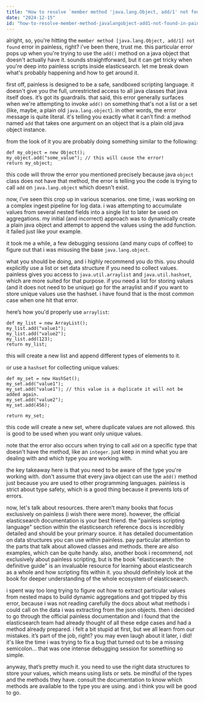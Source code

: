 ```yaml
---
title: "How to resolve `member method 'java.lang.Object, add/1' not found` in painless?"
date: "2024-12-15"
id: "how-to-resolve-member-method-javalangobject-add1-not-found-in-painless"
---
```


alright, so, you're hitting the `member method [java.lang.Object, add/1] not found` error in painless, right? i've been there, trust me. this particular error pops up when you're trying to use the `add()` method on a java object that doesn't actually have it. sounds straightforward, but it can get tricky when you're deep into painless scripts inside elasticsearch. let me break down what's probably happening and how to get around it.

first off, painless is designed to be a safe, sandboxed scripting language. it doesn't give you the full, unrestricted access to all java classes that java itself does. it’s got its guardrails. that said, this error generally surfaces when we're attempting to invoke `add()` on something that's not a list or a set (like, maybe, a plain old `java.lang.object`). in other words, the error message is quite literal. it's telling you exactly what it can’t find: a method named `add` that takes one argument on an object that is a plain old java object instance.

from the look of it you are probably doing something similar to the following:

```painless
def my_object = new Object();
my_object.add("some_value"); // this will cause the error!
return my_object;
```

this code will throw the error you mentioned precisely because java `object` class does not have that method, the error is telling you the code is trying to call `add` on `java.lang.object` which doesn't exist.

now, i’ve seen this crop up in various scenarios. one time, i was working on a complex ingest pipeline for log data. i was attempting to accumulate values from several nested fields into a single list to later be used on aggregations. my initial (and incorrect) approach was to dynamically create a plain java object and attempt to append the values using the add function. it failed just like your example.

it took me a while, a few debugging sessions (and many cups of coffee) to figure out that i was misusing the base `java.lang.object`.

what you should be doing, and i highly recommend you do this. you should explicitly use a list or set data structure if you need to collect values. painless gives you access to `java.util.arraylist` and `java.util.hashset`, which are more suited for that purpose. if you need a list for storing values (and it does not need to be unique) go for the arraylist and if you want to store unique values use the hashset. i have found that is the most common case when one hit that error.

here’s how you'd properly use `arraylist`:

```painless
def my_list = new ArrayList();
my_list.add("value1");
my_list.add("value2");
my_list.add(123);
return my_list;
```
this will create a new list and append different types of elements to it.

or use a `hashset` for collecting unique values:
```painless
def my_set = new HashSet();
my_set.add("value1");
my_set.add("value1"); // this value is a duplicate it will not be added again.
my_set.add("value2");
my_set.add(456);

return my_set;
```

this code will create a new set, where duplicate values are not allowed. this is good to be used when you want only unique values.

note that the error also occurs when trying to call `add` on a specific type that doesn't have the method, like an `integer`. just keep in mind what you are dealing with and which type you are working with.

the key takeaway here is that you need to be aware of the type you're working with. don't assume that every java object can use the `add()` method just because you are used to other programming languages. painless is strict about type safety, which is a good thing because it prevents lots of errors.

now, let's talk about resources. there aren’t many books that focus exclusively on painless (i wish there were more). however, the official elasticsearch documentation is your best friend. the "painless scripting language" section within the elasticsearch reference docs is incredibly detailed and should be your primary source. it has detailed documentation on data structures you can use within painless. pay particular attention to the parts that talk about allowed classes and methods. there are also examples, which can be quite handy. also, another book i recommend, not exclusively about painless scripting, but is the book "elasticsearch: the definitive guide" is an invaluable resource for learning about elasticsearch as a whole and how scripting fits within it. you should definitely look at the book for deeper understanding of the whole ecosystem of elasticsearch.

i spent way too long trying to figure out how to extract particular values from nested maps to build dynamic aggregations and got tripped by this error, because i was not reading carefully the docs about what methods i could call on the data i was extracting from the json objects. then i decided to go through the official painless documentation and i found that the elasticsearch team had already thought of all these edge cases and had a method already prepared. i felt a bit stupid at first, but we all learn from our mistakes. it’s part of the job, right? you may even laugh about it later, i did! it's like the time i was trying to fix a bug that turned out to be a missing semicolon... that was one intense debugging session for something so simple.

anyway, that’s pretty much it. you need to use the right data structures to store your values, which means using lists or sets. be mindful of the types and the methods they have. consult the documentation to know which methods are available to the type you are using. and i think you will be good to go.
